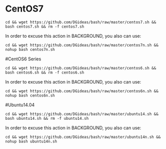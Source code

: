 # CentOS7
    
    cd && wget https://github.com/DGideas/bash/raw/master/centos7.sh && bash centos7.sh && rm -f centos7.sh
    
In order to excuse this action in BACKGROUND, you also can use:
    
    cd && wget https://github.com/DGideas/bash/raw/master/centos7n.sh && nohup bash centos7n.sh
    
#CentOS6 Series
        
    cd && wget https://github.com/DGideas/bash/raw/master/centos6.sh && bash centos6.sh && rm -f centos6.sh
    
In order to excuse this action in BACKGROUND, you also can use:
    
    cd && wget https://github.com/DGideas/bash/raw/master/centos6n.sh && nohup bash centos6n.sh
    
#Ubuntu14.04
    
    cd && wget https://github.com/DGideas/bash/raw/master/ubuntu14.sh && bash ubuntu14.sh && rm -f ubuntu14.sh
    
In order to excuse this action in BACKGROUND, you also can use:
    
    cd && wget https://github.com/DGideas/bash/raw/master/ubuntu14n.sh && nohup bash ubuntu14n.sh
    
